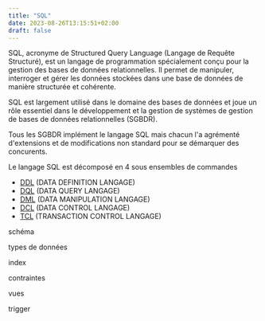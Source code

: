 ```yaml
---
title: "SQL"
date: 2023-08-26T13:15:51+02:00
draft: false
---
```


SQL, acronyme de Structured Query Language (Langage de Requête Structuré), est un langage de programmation spécialement conçu pour la gestion des bases de données relationnelles. Il permet de manipuler, interroger et gérer les données stockées dans une base de données de manière structurée et cohérente.

SQL est largement utilisé dans le domaine des bases de données et joue un rôle essentiel dans le développement et la gestion de systèmes de gestion de bases de données relationnelles (SGBDR).

Tous les SGBDR implément le langage SQL mais chacun l'a agrémenté d'extensions et de modifications non standard pour se démarquer des concurents.

Le langage SQL est décomposé en 4 sous ensembles de commandes

- [DDL](DDL) (DATA DEFINITION LANGAGE)
- [DQL](DQL) (DATA QUERY LANGAGE)
- [DML](DML) (DATA MANIPULATION LANGAGE)
- [DCL](DCL) (DATA CONTROL LANGAGE)
- [TCL](TCL) (TRANSACTION CONTROL LANGAGE)

schéma

types de données

index

contraintes

vues

trigger
